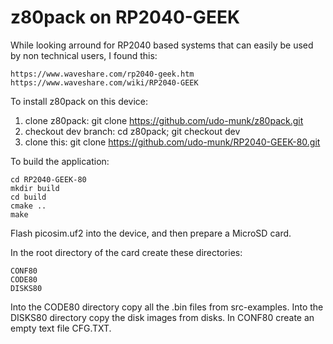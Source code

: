 # z80pack on RP2040-GEEK

While looking arround for RP2040 based systems that can easily be
used by non technical users, I found this:

	https://www.waveshare.com/rp2040-geek.htm
	https://www.waveshare.com/wiki/RP2040-GEEK

To install z80pack on this device:

1. clone z80pack: git clone https://github.com/udo-munk/z80pack.git
2. checkout dev branch: cd z80pack; git checkout dev
3. clone this: git clone https://github.com/udo-munk/RP2040-GEEK-80.git

To build the application:

	cd RP2040-GEEK-80
	mkdir build
	cd build
	cmake ..
	make

Flash picosim.uf2 into the device, and then prepare a MicroSD card.

In the root directory of the card create these directories:

	CONF80
	CODE80
	DISKS80

Into the CODE80 directory copy all the .bin files from src-examples.
Into the DISKS80 directory copy the disk images from disks.
In CONF80 create an empty text file CFG.TXT.
